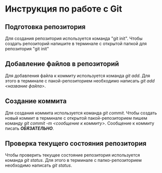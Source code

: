 # Инструкция по работе с Git

## Подготовка репозитория

Для создания репозитория используется команда "git init". Чтобы создать репозиторий напишите в терминале с открытой папкой для репозитория "git init"

## Добавление файлов в репозиторий

Для добавления файла к коммиту используется команда *git add*. Для этого в терминале с пакой-репозиторием необходимо написать *git add <название файла>*.
## Создание коммита
Для создания коммита используется команда *git commit*. Чтобы создать новый коммит в терминале с открытой пакой-репозиторием пишем команду *git commit -m <сообщение к коммиту>*. Сообщение к коммиту писать ***ОБЯЗАТЕЛЬНО***.

## Проверка текущего состояния репозитория

Чтобы проверить текущее состояние репозитория используется команда *git status*. Для этого в терминале с папко-репозиторием необходимо написать *git status*.
